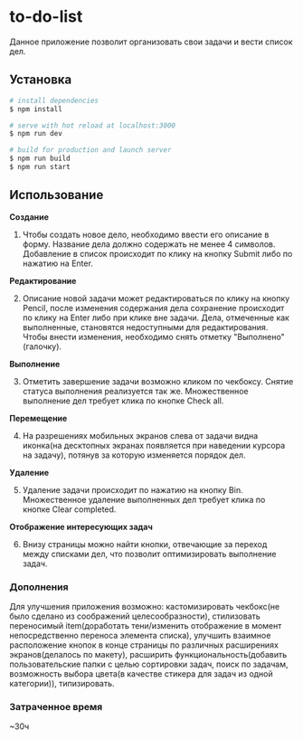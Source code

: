 # to-do-list

Данное приложение позволит организовать свои задачи и вести список дел.

## Установка

```bash
# install dependencies
$ npm install

# serve with hot reload at localhost:3000
$ npm run dev

# build for production and launch server
$ npm run build
$ npm run start
```

## Использование

**Создание**

1. Чтобы создать новое дело, необходимо ввести его описание в форму. Название дела должно содержать не менее 4 символов. Добавление в список происходит по клику на кнопку Submit либо по нажатию
   на Enter.

**Редактирование**

2. Описание новой задачи может редактироваться по клику на кнопку Pencil, после изменения содержания дела сохранение происходит по клику на Enter либо при клике вне задачи. Дела, отмеченные как выполненные, становятся недоступными для редактирования. Чтобы внести изменения, необходимо снять отметку "Выполнено" (галочку).

**Выполнение**

3. Отметить завершение задачи возможно кликом по чекбоксу. Снятие статуса выполнения реализуется так же.
   Множественное выполнение дел требует клика по кнопке Check all.

**Перемещение**

4. На разрешениях мобильных экранов слева от задачи видна иконка(на десктопных экранах появляется при наведении курсора на задачу), потянув за которую изменяется порядок дел.

**Удаление**

5. Удаление задачи происходит по нажатию на кнопку Bin.
   Множественное удаление выполненных дел требует клика по кнопке Clear completed.

**Отображение интересующих задач**

6. Внизу страницы можно найти кнопки, отвечающие за переход между списками дел, что позволит оптимизировать выполнение задач.

### Дополнения

Для улучшения приложения возможно: кастомизировать чекбокс(не было сделано из соображений целесообразности), стилизовать переносимый item(доработать тени/изменить отображение в момент непосредственно переноса элемента списка), улучшить взаимное расположение кнопок в конце страницы по различных расширениях экранов(делалось по макету), расширить функциональность(добавить пользовательские папки с целью сортировки задач, поиск по задачам, возможность выбора цвета(в качестве стикера для задач из одной категории)), типизировать.

### Затраченное время

~30ч
